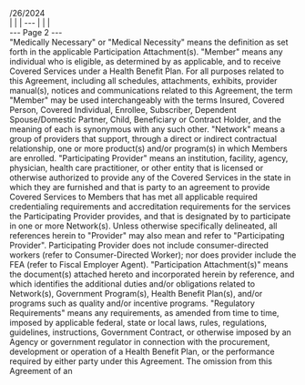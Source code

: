 /26/2024  
|  |
| --- |
|  |  
--- Page 2 ---  
"Medically Necessary" or "Medical Necessity" means the definition as set forth in the applicable Participation
Attachment(s).
"Member" means any individual who is eligible, as determined by as applicable, and to receive
Covered Services under a Health Benefit Plan. For all purposes related to this Agreement, including all schedules,
attachments, exhibits, provider manual(s), notices and communications related to this Agreement, the term "Member"
may be used interchangeably with the terms Insured, Covered Person, Covered Individual, Enrollee, Subscriber,
Dependent Spouse/Domestic Partner, Child, Beneficiary or Contract Holder, and the meaning of each is synonymous
with any such other.
"Network" means a group of providers that support, through a direct or indirect contractual relationship, one or more
product(s) and/or program(s) in which Members are enrolled.
"Participating Provider" means an institution, facility, agency, physician, health care practitioner, or other entity that is
licensed or otherwise authorized to provide any of the Covered Services in the state in which they are furnished and
that is party to an agreement to provide Covered Services to Members that has met all applicable required
credentialing requirements and accreditation requirements for the services the Participating Provider provides, and
that is designated by to participate in one or more Network(s). Unless otherwise specifically delineated, all
references herein to "Provider" may also mean and refer to "Participating Provider". Participating Provider does not
include consumer-directed workers (refer to Consumer-Directed Worker); nor does provider include the FEA (refer to
Fiscal Employer Agent).
"Participation Attachment(s)" means the document(s) attached hereto and incorporated herein by reference, and
which identifies the additional duties and/or obligations related to Network(s), Government Program(s), Health Benefit
Plan(s), and/or programs such as quality and/or incentive programs.
"Regulatory Requirements" means any requirements, as amended from time to time, imposed by applicable federal,
state or local laws, rules, regulations, guidelines, instructions, Government Contract, or otherwise imposed by an
Agency or government regulator in connection with the procurement, development or operation of a Health Benefit
Plan, or the performance required by either party under this Agreement. The omission from this Agreement of an